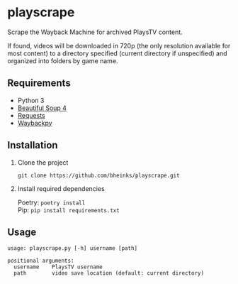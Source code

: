 # playscrape

Scrape the Wayback Machine for archived PlaysTV content.

If found, videos will be downloaded in 720p (the only resolution available for most content) to a directory specified (current directory if unspecified) and organized into folders by game name.

## Requirements

- Python 3
- [Beautiful Soup 4](https://www.crummy.com/software/BeautifulSoup/)
- [Requests](http://docs.python-requests.org/en/master/)
- [Waybackpy](https://pypi.org/project/waybackpy/)

## Installation

1. Clone the project

   `git clone https://github.com/bheinks/playscrape.git`

2. Install required dependencies

   Poetry: `poetry install`\
   Pip: `pip install requirements.txt`

## Usage
```
usage: playscrape.py [-h] username [path]

positional arguments:
  username    PlaysTV username
  path        video save location (default: current directory)
```
